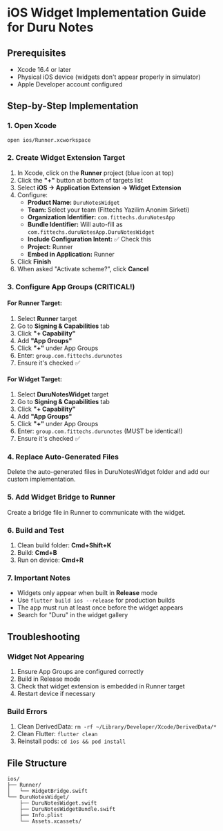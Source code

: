 # iOS Widget Implementation Guide for Duru Notes

## Prerequisites
- Xcode 16.4 or later
- Physical iOS device (widgets don't appear properly in simulator)
- Apple Developer account configured

## Step-by-Step Implementation

### 1. Open Xcode
```bash
open ios/Runner.xcworkspace
```

### 2. Create Widget Extension Target

1. In Xcode, click on the **Runner** project (blue icon at top)
2. Click the **"+"** button at bottom of targets list
3. Select **iOS → Application Extension → Widget Extension**
4. Configure:
   - **Product Name:** `DuruNotesWidget`
   - **Team:** Select your team (Fittechs Yazilim Anonim Sirketi)
   - **Organization Identifier:** `com.fittechs.duruNotesApp`
   - **Bundle Identifier:** Will auto-fill as `com.fittechs.duruNotesApp.DuruNotesWidget`
   - **Include Configuration Intent:** ✅ Check this
   - **Project:** Runner
   - **Embed in Application:** Runner
5. Click **Finish**
6. When asked "Activate scheme?", click **Cancel**

### 3. Configure App Groups (CRITICAL!)

#### For Runner Target:
1. Select **Runner** target
2. Go to **Signing & Capabilities** tab
3. Click **"+ Capability"**
4. Add **"App Groups"**
5. Click **"+"** under App Groups
6. Enter: `group.com.fittechs.durunotes`
7. Ensure it's checked ✅

#### For Widget Target:
1. Select **DuruNotesWidget** target
2. Go to **Signing & Capabilities** tab
3. Click **"+ Capability"**
4. Add **"App Groups"**
5. Click **"+"** under App Groups
6. Enter: `group.com.fittechs.durunotes` (MUST be identical!)
7. Ensure it's checked ✅

### 4. Replace Auto-Generated Files

Delete the auto-generated files in DuruNotesWidget folder and add our custom implementation.

### 5. Add Widget Bridge to Runner

Create a bridge file in Runner to communicate with the widget.

### 6. Build and Test

1. Clean build folder: **Cmd+Shift+K**
2. Build: **Cmd+B**
3. Run on device: **Cmd+R**

### 7. Important Notes

- Widgets only appear when built in **Release** mode
- Use `flutter build ios --release` for production builds
- The app must run at least once before the widget appears
- Search for "Duru" in the widget gallery

## Troubleshooting

### Widget Not Appearing
1. Ensure App Groups are configured correctly
2. Build in Release mode
3. Check that widget extension is embedded in Runner target
4. Restart device if necessary

### Build Errors
1. Clean DerivedData: `rm -rf ~/Library/Developer/Xcode/DerivedData/*`
2. Clean Flutter: `flutter clean`
3. Reinstall pods: `cd ios && pod install`

## File Structure
```
ios/
├── Runner/
│   └── WidgetBridge.swift
└── DuruNotesWidget/
    ├── DuruNotesWidget.swift
    ├── DuruNotesWidgetBundle.swift
    ├── Info.plist
    └── Assets.xcassets/
```

